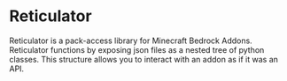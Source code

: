 # Reticulator


Reticulator is a pack-access library for Minecraft Bedrock Addons.
Reticulator functions by exposing json files as a nested tree of python
classes. This structure allows you to interact with an addon as if it
was an API.